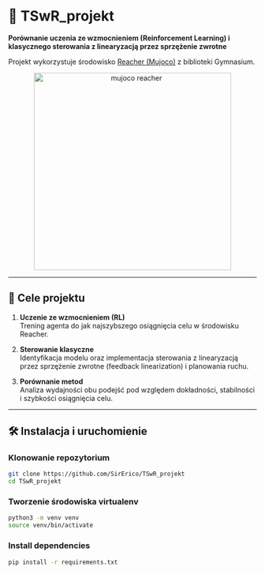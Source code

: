 # 🤖 TSwR_projekt

**Porównanie uczenia ze wzmocnieniem (Reinforcement Learning) i klasycznego sterowania z linearyzacją przez sprzężenie zwrotne**

Projekt wykorzystuje środowisko [Reacher (Mujoco)](https://gymnasium.farama.org/environments/mujoco/reacher/) z biblioteki Gymnasium.

<p align="center">
  <img src="https://gymnasium.farama.org/_images/reacher.gif" alt="mujoco reacher" width="400">
</p>

---

## 🎯 Cele projektu

1. **Uczenie ze wzmocnieniem (RL)**  
   Trening agenta do jak najszybszego osiągnięcia celu w środowisku Reacher.

2. **Sterowanie klasyczne**  
   Identyfikacja modelu oraz implementacja sterowania z linearyzacją przez sprzężenie zwrotne (feedback linearization) i planowania ruchu.

3. **Porównanie metod**  
   Analiza wydajności obu podejść pod względem dokładności, stabilności i szybkości osiągnięcia celu.

---

## 🛠️ Instalacja i uruchomienie

### Klonowanie repozytorium
```bash
git clone https://github.com/SirErico/TSwR_projekt
cd TSwR_projekt
```

### Tworzenie środowiska virtualenv
```bash
python3 -m venv venv
source venv/bin/activate
```

### Install dependencies
```bash
pip install -r requirements.txt
```